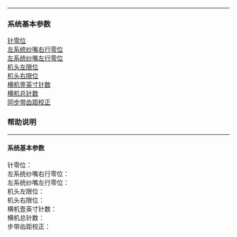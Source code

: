 *****
### 系统基本参数
  [针零位](#针零位)<br>
  [左系统纱嘴右行零位](#左系统纱嘴右行零位)<br>
  [左系统纱嘴左行零位](#左系统纱嘴左行零位)<br>
  [机头左限位](#机头左限位)<br>
  [机头右限位](#机头右限位)<br>
  [横机壹英寸针数](#横机壹英寸针数)<br>
  [横机总针数](#横机总针数)<br>
  [同步带齿距校正](#同步带齿距校正)<br>

### 帮助说明
-----------
#### 系统基本参数
针零位：<br>
左系统纱嘴右行零位：<br>
左系统纱嘴左行零位：<br>
机头左限位：<br>
机头右限位：<br>
横机壹英寸针数：<br>
横机总针数：<br>
步带齿距校正： <br>
